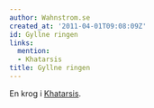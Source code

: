 ```yaml
---
author: Wahnstrom.se
created_at: '2011-04-01T09:08:09Z'
id: Gyllne ringen
links:
  mention:
  - Khatarsis
title: Gyllne ringen
---
```


En krog i [Khatarsis].

  [Khatarsis]: Khatarsis